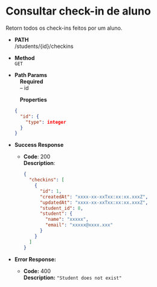# Consultar check-in de aluno

Retorn todos os check-ins feitos por um aluno.

- **PATH** <br />
  /students/{id}/checkins

- **Method** <br />
  `GET`

- **Path Params** <br />
  &emsp;**Required** <br />
  &emsp;&ndash; id

  &emsp;**Properties**

  ```json
  {
    "id": {
      "type": integer
    }
  }
  ```

- **Success Response**

  - **Code**: 200 <br />
    **Description**:
    ```json
    {
      "checkins": [
        {
          "id": 1,
          "createdAt": "xxxx-xx-xxTxx:xx:xx.xxxZ",
          "updatedAt": "xxxx-xx-xxTxx:xx:xx.xxxZ",
          "student_id": 8,
          "student": {
            "name": "xxxxx",
            "email": "xxxxx@xxxx.xxx"
          }
        }
      ]
    }
    ```

- **Error Response:**

  - **Code:** 400 <br />
    **Description:** `"Student does not exist"`
